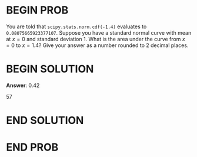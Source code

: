 # BEGIN PROB

You are told that `scipy.stats.norm.cdf(-1.4)` evaluates to
`0.08075665923377107`. Suppose you have a standard normal curve with
mean at $x=0$ and standard deviation 1. What is the area under the curve
from $x=0$ to $x=1.4$? Give your answer as a number rounded to 2 decimal
places.

# BEGIN SOLUTION

**Answer**: 0.42

<average>57</average>

# END SOLUTION

# END PROB